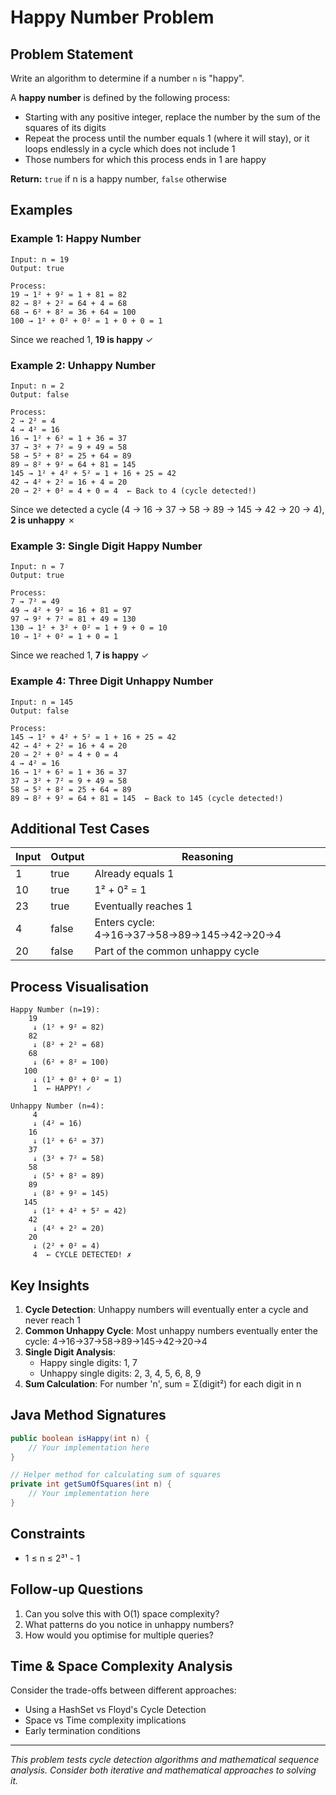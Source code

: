# Happy Number Problem

## Problem Statement

Write an algorithm to determine if a number `n` is "happy".

A **happy number** is defined by the following process:
- Starting with any positive integer, replace the number by the sum of the squares of its digits
- Repeat the process until the number equals 1 (where it will stay), or it loops endlessly in a cycle which does not include 1
- Those numbers for which this process ends in 1 are happy

**Return:** `true` if n is a happy number, `false` otherwise

## Examples

### Example 1: Happy Number
```
Input: n = 19
Output: true

Process:
19 → 1² + 9² = 1 + 81 = 82
82 → 8² + 2² = 64 + 4 = 68
68 → 6² + 8² = 36 + 64 = 100
100 → 1² + 0² + 0² = 1 + 0 + 0 = 1
```
Since we reached 1, **19 is happy** ✓

### Example 2: Unhappy Number
```
Input: n = 2
Output: false

Process:
2 → 2² = 4
4 → 4² = 16
16 → 1² + 6² = 1 + 36 = 37
37 → 3² + 7² = 9 + 49 = 58
58 → 5² + 8² = 25 + 64 = 89
89 → 8² + 9² = 64 + 81 = 145
145 → 1² + 4² + 5² = 1 + 16 + 25 = 42
42 → 4² + 2² = 16 + 4 = 20
20 → 2² + 0² = 4 + 0 = 4  ← Back to 4 (cycle detected!)
```
Since we detected a cycle (4 → 16 → 37 → 58 → 89 → 145 → 42 → 20 → 4), **2 is unhappy** ✗

### Example 3: Single Digit Happy Number
```
Input: n = 7
Output: true

Process:
7 → 7² = 49
49 → 4² + 9² = 16 + 81 = 97
97 → 9² + 7² = 81 + 49 = 130
130 → 1² + 3² + 0² = 1 + 9 + 0 = 10
10 → 1² + 0² = 1 + 0 = 1
```
Since we reached 1, **7 is happy** ✓

### Example 4: Three Digit Unhappy Number
```
Input: n = 145
Output: false

Process:
145 → 1² + 4² + 5² = 1 + 16 + 25 = 42
42 → 4² + 2² = 16 + 4 = 20
20 → 2² + 0² = 4 + 0 = 4
4 → 4² = 16
16 → 1² + 6² = 1 + 36 = 37
37 → 3² + 7² = 9 + 49 = 58
58 → 5² + 8² = 25 + 64 = 89
89 → 8² + 9² = 64 + 81 = 145  ← Back to 145 (cycle detected!)
```

## Additional Test Cases

| Input | Output | Reasoning |
|-------|--------|-----------|
| 1 | true | Already equals 1 |
| 10 | true | 1² + 0² = 1 |
| 23 | true | Eventually reaches 1 |
| 4 | false | Enters cycle: 4→16→37→58→89→145→42→20→4 |
| 20 | false | Part of the common unhappy cycle |

## Process Visualisation

```
Happy Number (n=19):
    19
     ↓ (1² + 9² = 82)
    82
     ↓ (8² + 2² = 68)
    68
     ↓ (6² + 8² = 100)
   100
     ↓ (1² + 0² + 0² = 1)
     1  ← HAPPY! ✓

Unhappy Number (n=4):
     4
     ↓ (4² = 16)
    16
     ↓ (1² + 6² = 37)
    37
     ↓ (3² + 7² = 58)
    58
     ↓ (5² + 8² = 89)
    89
     ↓ (8² + 9² = 145)
   145
     ↓ (1² + 4² + 5² = 42)
    42
     ↓ (4² + 2² = 20)
    20
     ↓ (2² + 0² = 4)
     4  ← CYCLE DETECTED! ✗
```

## Key Insights

1. **Cycle Detection**: Unhappy numbers will eventually enter a cycle and never reach 1
2. **Common Unhappy Cycle**: Most unhappy numbers eventually enter the cycle: 4→16→37→58→89→145→42→20→4
3. **Single Digit Analysis**:
   - Happy single digits: 1, 7
   - Unhappy single digits: 2, 3, 4, 5, 6, 8, 9
4. **Sum Calculation**: For number 'n', sum = Σ(digit²) for each digit in n

## Java Method Signatures

```java
public boolean isHappy(int n) {
    // Your implementation here
}

// Helper method for calculating sum of squares
private int getSumOfSquares(int n) {
    // Your implementation here
}
```

## Constraints

- 1 ≤ n ≤ 2³¹ - 1

## Follow-up Questions

1. Can you solve this with O(1) space complexity?
2. What patterns do you notice in unhappy numbers?
3. How would you optimise for multiple queries?

## Time & Space Complexity Analysis

Consider the trade-offs between different approaches:
- Using a HashSet vs Floyd's Cycle Detection
- Space vs Time complexity implications
- Early termination conditions

---

*This problem tests cycle detection algorithms and mathematical sequence analysis. Consider both iterative and mathematical approaches to solving it.*